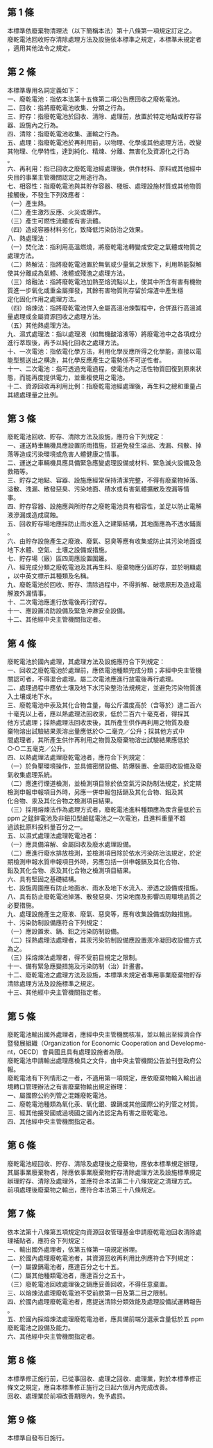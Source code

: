 第 1 條
-------
本標準依廢棄物清理法（以下簡稱本法）第十八條第一項規定訂定之。  
廢乾電池回收貯存清除處理方法及設施依本標準之規定，本標準未規定者  
，適用其他法令之規定。

第 2 條
-------
本標準專用名詞定義如下：  
一、廢乾電池：指依本法第十五條第二項公告應回收之廢乾電池。  
二、回收：指將廢乾電池收集、分類之行為。  
三、貯存：指廢乾電池於回收、清除、處理前，放置於特定地點或貯存容  
    器、設施內之行為。  
四、清除：指廢乾電池收集、運輸之行為。  
五、處理：指廢乾電池於再利用前，以物理、化學或其他處理方法，改變  
    其物理、化學特性，達到純化、精煉、分離、無害化及資源化之行為  
    。  
六、再利用：指已回收之廢乾電池經處理後，供作材料、原料或其他經中  
    央目的事業主管機關認定之用途行為。  
七、相容性：指廢乾電池與其貯存容器、棧板、處理設施材質或其他物質  
    接觸後，不發生下列效應者：  
（一）產生熱。  
（二）產生激烈反應、火災或爆炸。  
（三）產生可燃性流體或有害流體。  
（四）造成容器材料劣化，致降低污染防治之效果。  
八、熱處理法：  
（一）焚化法：指利用高溫燃燒，將廢乾電池轉變成安定之氣體或物質之  
      處理方法。  
（二）熱解法：指將廢乾電池置於無氧或少量氧之狀態下，利用熱能裂解  
      使其分離成為氣體、液體或殘渣之處理方法。  
（三）熔融法：指將廢乾電池加熱至熔流點以上，使其中所含有害有機物  
      質進一步氧化或重金屬揮發，其餘有害物質則存留於熔渣中產生穩  
      定化固化作用之處理方法。  
（四）熔煉法：指將廢乾電池併入金屬高溫冶煉製程中，合併進行高溫減  
      量處理或金屬資源回收之處理方法。  
（五）其他熱處理方法。  
九、濕式處理法：指以處理液（如無機酸溶液等）將廢電池中之各項成分  
    進行萃取後，再予以純化回收之處理方法。  
十、一次電池：指依電化學方法，利用化學反應所得之化學能，直接以電  
    能型態送出之構造，其化學反應產生之電勢係不可逆性者。  
十一、二次電池：指可透過充電過程，使電池內之活性物質回復到原來狀  
      態，而能再度提供電力，並重複使用之電池。  
十二、資源回收再利用比例：指廢乾電池經處理後，再生料之總和重量占  
      其總處理量之比例。

第 3 條
-------
廢乾電池回收、貯存、清除方法及設施，應符合下列規定：  
一、運送時車輛機具應設置防雨措施，並避免發生溢出、洩漏、飛散、掉  
    落等造成污染環境或危害人體健康之情事。  
二、運送之車輛機具應具備緊急應變處理設備或材料、緊急滅火設備及急  
    救箱等。  
三、貯存之地點、容器、設施應經常保持清潔完整，不得有廢棄物掉落、  
    溢散、洩漏、散發惡臭、污染地面、積水或有害氣體擴散及洩漏等情  
    事。  
四、貯存容器、設施應與所貯存之廢乾電池具有相容性，並足以防止電解  
    液滲漏或造成腐蝕。  
五、回收貯存場地應採防止雨水進入之建築結構，其地面應為不透水鋪面  
    。  
六、由貯存設施產生之廢液、廢氣、惡臭等應有收集或防止其污染地面或  
    地下水體、空氣、土壤之設備或措施。  
七、貯存場（廠）區四周應設置圍籬。  
八、經完成分類之廢乾電池及其再生料、廢棄物應分區貯存，並於明顯處  
    ，以中英文標示其種類及名稱。  
九、廢乾電池於回收、貯存、清除過程中，不得拆解、破壞原形及造成電  
    解液外漏情事。  
十、二次電池應進行放電後再行貯存。  
十一、應設置消防設備及緊急沖淋安全設備。  
十二、其他經中央主管機關指定者。

第 4 條
-------
廢乾電池於國內處理，其處理方法及設施應符合下列規定：  
一、回收之廢乾電池於處理前，應依電池種類完成分類；非經中央主管機  
    關認可者，不得混合處理。屬二次電池應進行放電後再行處理。  
二、處理過程中應依土壤及地下水污染整治法規規定，並避免污染物質進  
    入土壤或地下水。  
三、廢乾電池中汞及其化合物含量，每公斤濃度高於（含等於）達二百六  
    十毫克以上者，應以熱處理法回收汞，低於二百六十毫克者，得採其  
    他方式處理；採熱處理法回收汞後，其所產生供作再利用之物質及廢  
    棄物溶出試驗結果汞溶出量應低於○‧二毫克／公升；採其他方式中  
    間處理者，其所產生供作再利用之物質及廢棄物溶出試驗結果應低於  
    ○‧○二五毫克／公升。  
四、以熱處理法處理廢乾電池者，應符合下列規定：  
（一）於負壓環境操作，並具備密閉設備、防爆裝置、金屬回收設備及廢  
      氣收集處理系統。  
（二）應進行煙道檢測，並檢測項目除於依空氣污染防制法規定，於定期  
      檢測申報申報項目外時，另應一併申報包括鎘及其化合物、鉛及其  
      化合物、汞及其化合物之檢測項目結果。  
（三）採用熔煉法作為處理方式者，廢乾電池進料種類應為汞含量低於五  
      ppm 之錳鋅電池及非鈕扣型鹼錳電池之一次電池，且進料重量不超  
      過該批原料投料量百分之一。  
五、以濕式處理法處理乾電池者：  
（一）應具備溶解、金屬回收及廢水處理設備。  
（二）應進行廢水排放檢測，並檢測項目除於依水污染防治法規定，於定  
      期檢測申報水質申報項目外時，另應包括一併申報鎘及其化合物、  
      鉛及其化合物、汞及其化合物之檢測項目結果。  
六、具有堅固之基礎結構。  
七、設施周圍應有防止地面水、雨水及地下水流入、滲透之設備或措施。  
八、具有防止廢乾電池掉落、散發惡臭、污染地面及影響四周環境品質之  
    必要措施。  
九、處理設施產生之廢液、廢氣、惡臭等，應有收集設備或防蝕措施。  
十、污染防制設備應符合下列規定：  
（一）應設置汞、鎘、鉛之污染防制設備。  
（二）採熱處理法處理者，其汞污染防制設備應設置汞冷凝回收設備方式  
      為之。  
（三）採熔煉法處理者，得不受前目規定之限制。  
十一、備有緊急應變措施及污染防制（治）計畫書。  
十二、廢乾電池之處理方法及設施，本標準未規定者準用事業廢棄物貯存  
      清除處理方法及設施標準之規定。  
十三、其他經中央主管機關指定者。

第 5 條
-------
廢乾電池輸出國外處理者，應經中央主管機關核准，並以輸出至經濟合作  
暨發展組織（Organization for Economic Cooperation and Developme-  
nt，OECD）會員國且具有處理設施者為限。  
廢乾電池申請輸出處理應檢具之文件，由中央主管機關公告並刊登政府公  
報。  
廢乾電池有下列情形之一者，不適用第一項規定，應依廢棄物輸入輸出過  
境轉口管理辦法之有害廢棄物輸出規定辦理：  
一、屬國際公約列管之混雜廢乾電池。  
二、廢乾電池種類為氧化汞、氧化銀、鎳鎘或其他國際公約列管之材質。  
三、經其他接受國或過境國之國內法認定為有害之廢乾電池。  
四、其他經中央主管機關指定者。

第 6 條
-------
廢乾電池經回收、貯存、清除及處理後之廢棄物，應依本標準規定辦理，  
其屬事業廢棄物者，除應依事業廢棄物貯存清除處理方法及設施標準規定  
辦理貯存、清除及處理外，並應符合本法第二十八條規定之清理方式。  
前項處理後廢棄物之輸出，應符合本法第三十八條規定。

第 7 條
-------
依本法第十八條第五項規定向資源回收管理基金申請廢乾電池回收清除處  
理補貼者，應符合下列規定：  
一、輸出國外處理者，依第五條第一項規定辦理。  
二、於國內處理廢乾電池者，其資源回收再利用比例應符合下列規定：  
（一）屬鎳鎘電池者，應達百分之七十五。  
（二）屬其他種類電池者，應達百分之五十。  
（三）廢乾電池回收處理後之鎘應妥善回收，不得任意棄置。  
三、以熔煉法處理廢乾電池不受前款第一目及第二目之限制。  
四、於國內處理廢乾電池者，應提送清除分類效能及處理設備試運轉報告  
    。  
五、於國內採熔煉法處理廢乾電池者，應具備前端分選汞含量低於五 ppm  
    廢乾電池之設備及能力。  
六、其他經中央主管機關指定者。

第 8 條
-------
本標準修正施行前，已從事回收、處理之回收、處理業，對於本標準修正  
條文之規定，應自本標準修正施行之日起六個月內完成改善。  
回收、處理業於前項改善期限內，免予處罰。

第 9 條
-------
本標準自發布日施行。

